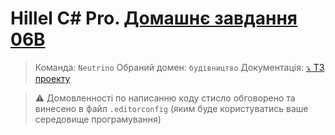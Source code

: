 ﻿# Hillel C# Pro. [Домашнє завдання 06B](https://lms.ithillel.ua/groups/645d0f9f0c133308618837f5/homeworks/650a0fdb61468d128aa8ce11)

> Команда:  `Neutrino`
> Обраний домен: `будівництво`
> Документація: [⤵ ТЗ проекту](./TechTasks.md)

> ⚠ Домовленності по написанню коду стисло обговорено та винесено в файл `.editorconfig` (яким буде користуватись ваше середовище програмування)